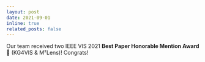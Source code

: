 ```yaml
---
layout: post
date: 2021-09-01
inline: true
related_posts: false
---
```


Our team received two IEEE VIS 2021 **Best Paper Honorable Mention Award** 🏅 (KG4VIS & M²Lens)! Congrats!